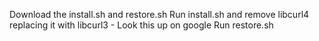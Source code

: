 Download the install.sh and restore.sh 
Run install.sh and remove libcurl4 replacing it with libcurl3 - Look this up on google
Run restore.sh 
